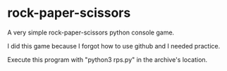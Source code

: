 # rock-paper-scissors

A very simple rock-paper-scissors python console game. 

I did this game because I forgot how to use github and I needed practice.

Execute this program with "python3 rps.py" in the archive's location. 
